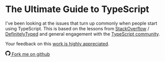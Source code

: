 The Ultimate Guide to TypeScript
=======

I've been looking at the issues that turn up commonly when people start using TypeScript. This is based on the lessons from [StackOverflow](http://stackoverflow.com/tags/typescript/topusers) / [DefinitelyTyped](https://github.com/DefinitelyTyped/) and general engagement with the [TypeScript community](https://github.com/TypeStrong/).

Your feedback on this [work is highly appreciated](https://twitter.com/basarat).

[<img src="./images/github.png" alt="Drawing" style="width: 16px;"/> Fork me on github](https://github.com/basarat/typescript-book/)

